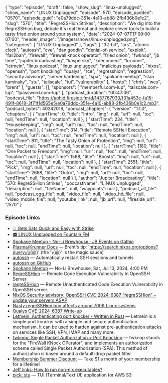 {
  "type": "episode",
  "draft": false,
  "show_slug": "linux-unplugged",
  "show_name": "LINUX Unplugged",
  "episode": 570,
  "episode_padded": "0570",
  "episode_guid": "e0a79ddc-351e-4a10-ab88-2fb436b0e1c2",
  "slug": "570",
  "title": "RegreSSHion Strikes",
  "description": "We dig into the RegreSSHion bug, debate it's real threat and explore clever tools to build a tasty fried onion around your system.",
  "date": "2024-07-07T17:00:00-07:00",
  "header_image": "/images/shows/linux-unplugged.png",
  "categories": [
    "LINUX Unplugged"
  ],
  "tags": [
    "32-bit",
    "ars",
    "atomic clock",
    "autossh",
    "cve",
    "dan goodin",
    "denial-of-service",
    "exploit",
    "fail2ban",
    "firewall",
    "firewall knock operator",
    "fried onion",
    "fwknop",
    "jb time",
    "jupiter broadcasting",
    "kaspersky",
    "kdeconnect",
    "krunner",
    "letmein",
    "linux podcast",
    "linux unplugged",
    "malicious payloads",
    "nixos",
    "openssh",
    "port knocking",
    "qualys",
    "rce",
    "regresshion",
    "regression",
    "security advisory",
    "server hardening",
    "spa",
    "spokane meetup",
    "stan kaminsky",
    "stu",
    "tailscale",
    "tui",
    "vulnerability"
  ],
  "hosts": [
    "chris",
    "wes",
    "brent"
  ],
  "guests": [],
  "sponsors": [
    "memberful.com-lup",
    "tailscale.com-lup",
    "1password.com-lup"
  ],
  "podcast_duration": "00:47:06",
  "podcast_file": "https://aphid.fireside.fm/d/1437767933/f31a453c-fa15-491f-8618-3f71f1d565e5/e0a79ddc-351e-4a10-ab88-2fb436b0e1c2.mp3",
  "podcast_bytes": 40242019,
  "podcast_chapters": {
    "version": "1.1.0",
    "chapters": [
      {
        "startTime": 0,
        "title": "Intro",
        "img": null,
        "url": null,
        "toc": null,
        "endTime": null,
        "location": null
      },
      {
        "startTime": 234,
        "title": "Housekeeping",
        "img": null,
        "url": null,
        "toc": null,
        "endTime": null,
        "location": null
      },
      {
        "startTime": 314,
        "title": "Remote SSHell Execution",
        "img": null,
        "url": null,
        "toc": null,
        "endTime": null,
        "location": null
      },
      {
        "startTime": 811,
        "title": "The Tasty Onion of Protection",
        "img": null,
        "url": null,
        "toc": null,
        "endTime": null,
        "location": null
      },
      {
        "startTime": 1180,
        "title": "One Packet to Freedom",
        "img": null,
        "url": null,
        "toc": null,
        "endTime": null,
        "location": null
      },
      {
        "startTime": 1568,
        "title": "Boosts",
        "img": null,
        "url": null,
        "toc": null,
        "endTime": null,
        "location": null
      },
      {
        "startTime": 2551,
        "title": "Pick",
        "img": null,
        "url": null,
        "toc": null,
        "endTime": null,
        "location": null
      },
      {
        "startTime": 2668,
        "title": "Outro",
        "img": null,
        "url": null,
        "toc": null,
        "endTime": null,
        "location": null
      }
    ],
    "author": "Jupiter Broadcasting",
    "title": "570: RegreSSHion Strikes",
    "podcastName": "LINUX Unplugged",
    "description": null,
    "fileName": null,
    "waypoints": null
  },
  "podcast_alt_file": null,
  "podcast_ogg_file": null,
  "video_file": null,
  "video_hd_file": null,
  "video_mobile_file": null,
  "youtube_link": null,
  "jb_url": null,
  "fireside_url": "/570"
}


### Episode Links

  * [💥 Gets Sats Quick and Easy with Strike](https://strike.me/ "💥 Gets Sats Quick and Easy with Strike")
  * [📻 LINUX Unplugged on Fountain.FM](https://www.fountain.fm/show/dWiuBeqpDSM86AwXRXov "📻 LINUX Unplugged  on Fountain.FM")
  * [Spokane Meetup - No-Li Brewhouse · JB Events on Gathio](https://jbevents.hybridsarcasm.xyz/mqsu0M5BiBA_2J9GS5ODK "Spokane Meetup - No-Li Brewhouse · JB Events on Gathio")
  * [Plasma/Krunner Docs](https://userbase.kde.org/Plasma/Krunner "Plasma/Krunner Docs") — Brent's tip: 'https://search.nixos.org/options?query=\\{@}' (the '\\{@}' is the magic sauce)
  * [autossh](https://www.harding.motd.ca/autossh/ "autossh") — Automatically restart SSH sessions and tunnels
  * [autossh on GitHub](https://github.com/Autossh/autossh "autossh on GitHub")
  * [Spokane Meetup](https://www.meetup.com/jupiterbroadcasting/events/301471716/ "Spokane Meetup") — No-Li Brewhouse, Sat, Jul 13, 2024, 4:00 PM
  * [RegreSSHion](https://www.phoronix.com/news/RegreSSHion-CVE-2024-6387 "RegreSSHion") — Remote Code Execution Vulnerability In OpenSSH Server
  * [regreSSHion](https://blog.qualys.com/vulnerabilities-threat-research/2024/07/01/regresshion-remote-unauthenticated-code-execution-vulnerability-in-openssh-server "regreSSHion") — Remote Unauthenticated Code Execution Vulnerability in OpenSSH server.
  * [NixOS Security advisory: OpenSSH CVE-2024-6387 “regreSSHion” – update your servers ASAP](https://discourse.nixos.org/t/security-advisory-openssh-cve-2024-6387-regresshion-update-your-servers-asap/48220 "NixOS Security advisory: OpenSSH CVE-2024-6387 “regreSSHion” – update your servers ASAP")
  * [Nasty regreSSHion bug affects around 700K Linux systems](https://www.theregister.com/2024/07/01/regresshion_openssh/ "Nasty regreSSHion bug affects around 700K Linux systems")
  * [Qualys CVE-2024-6387 Write-up](https://www.qualys.com/2024/07/01/cve-2024-6387/regresshion.txt "Qualys CVE-2024-6387 Write-up")
  * [Letmein: Authenticating port knocker - Written in Rust](https://github.com/mbuesch/letmein "Letmein: Authenticating port knocker - Written in Rust") — Letmein is a simple port knocker with a simple and secure authentication mechanism. It can be used to harden against pre-authentication attacks on services like SSH, VPN, IMAP and many more.
  * [fwknop: Single Packet Authorization > Port Knocking](https://www.cipherdyne.org/fwknop/ "fwknop: Single Packet Authorization &gt; Port Knocking") — fwknop stands for the "FireWall KNock OPerator", and implements an authorization scheme called Single Packet Authorization (SPA). This method of authorization is based around a default-drop packet filter
  * [Membership Summer Discount](https://jupitersignal.memberful.com/checkout?plan=52946&coupon=summer "Membership Summer Discount") — Take $1 a month of your membership for a lifetime!
  * [Jeff links: How to run non-nix executables?](https://nix.dev/guides/faq#how-to-run-non-nix-executables "Jeff links: How to run non-nix executables?")
  * [pick: stu](https://github.com/lusingander/stu "pick: stu") — TUI (Terminal/Text UI) application for AWS S3



